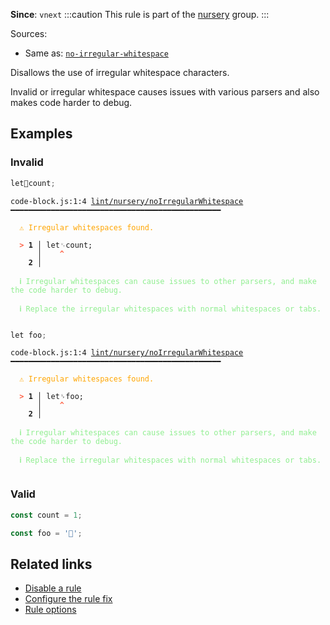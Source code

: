 **Since**: `vnext`
:::caution
This rule is part of the [nursery](/linter/rules/#nursery) group.
:::

Sources: 
- Same as: <a href="https://eslint.org/docs/latest/rules/no-irregular-whitespace" target="_blank"><code>no-irregular-whitespace</code></a>

Disallows the use of irregular whitespace characters.

Invalid or irregular whitespace causes issues with various parsers and also makes code harder to debug.

## Examples

### Invalid

```js
letcount;
```

<pre class="language-text"><code class="language-text">code-block.js:1:4 <a href="https://biomejs.dev/linter/rules/no-irregular-whitespace">lint/nursery/noIrregularWhitespace</a> ━━━━━━━━━━━━━━━━━━━━━━━━━━━━━━━━━━━━━━━━━━━━━━━<br /><br /><strong><span style="color: Orange;">  </span></strong><strong><span style="color: Orange;">⚠</span></strong> <span style="color: Orange;">Irregular whitespaces found.</span><br />  <br /><strong><span style="color: Tomato;">  </span></strong><strong><span style="color: Tomato;">&gt;</span></strong> <strong>1 │ </strong>let<span style="opacity: 0.8;">␋</span>count;<br />   <strong>   │ </strong>   <strong><span style="color: Tomato;">^</span></strong><br />    <strong>2 │ </strong><br />  <br /><strong><span style="color: lightgreen;">  </span></strong><strong><span style="color: lightgreen;">ℹ</span></strong> <span style="color: lightgreen;">Irregular whitespaces can cause issues to other parsers, and make the code harder to debug.</span><br />  <br /><strong><span style="color: lightgreen;">  </span></strong><strong><span style="color: lightgreen;">ℹ</span></strong> <span style="color: lightgreen;">Replace the irregular whitespaces with normal whitespaces or tabs.</span><br />  <br /></code></pre>

```js
let foo;
```

<pre class="language-text"><code class="language-text">code-block.js:1:4 <a href="https://biomejs.dev/linter/rules/no-irregular-whitespace">lint/nursery/noIrregularWhitespace</a> ━━━━━━━━━━━━━━━━━━━━━━━━━━━━━━━━━━━━━━━━━━━━━━━<br /><br /><strong><span style="color: Orange;">  </span></strong><strong><span style="color: Orange;">⚠</span></strong> <span style="color: Orange;">Irregular whitespaces found.</span><br />  <br /><strong><span style="color: Tomato;">  </span></strong><strong><span style="color: Tomato;">&gt;</span></strong> <strong>1 │ </strong>let<span style="opacity: 0.8;">␠</span>foo;<br />   <strong>   │ </strong>   <strong><span style="color: Tomato;">^</span></strong><br />    <strong>2 │ </strong><br />  <br /><strong><span style="color: lightgreen;">  </span></strong><strong><span style="color: lightgreen;">ℹ</span></strong> <span style="color: lightgreen;">Irregular whitespaces can cause issues to other parsers, and make the code harder to debug.</span><br />  <br /><strong><span style="color: lightgreen;">  </span></strong><strong><span style="color: lightgreen;">ℹ</span></strong> <span style="color: lightgreen;">Replace the irregular whitespaces with normal whitespaces or tabs.</span><br />  <br /></code></pre>

### Valid

```js
const count = 1;
```

```js
const foo = '';
```

## Related links

- [Disable a rule](/linter/#disable-a-lint-rule)
- [Configure the rule fix](/linter#configure-the-rule-fix)
- [Rule options](/linter/#rule-options)
